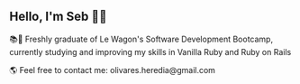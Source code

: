 <h2> Hello, I'm Seb 🕺🏻</h2>

<p> 📚🔎 Freshly graduate of Le Wagon's Software Development Bootcamp, currently studying and improving my skills in Vanilla Ruby and Ruby on Rails </p>

<p> 🌎 Feel free to contact me: olivares.heredia@gmail.com </p>
